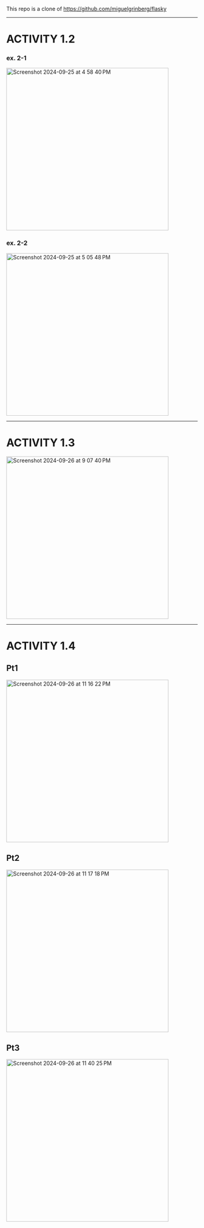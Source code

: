 This repo is a clone of https://github.com/miguelgrinberg/flasky

___

# ACTIVITY 1.2
### ex. 2-1
<img width="427" alt="Screenshot 2024-09-25 at 4 58 40 PM" src="https://github.com/user-attachments/assets/47b27269-6a2f-4f72-ab63-b03cf50e152a">

### ex. 2-2
<img width="427" alt="Screenshot 2024-09-25 at 5 05 48 PM" src="https://github.com/user-attachments/assets/a9f2f645-1729-4b28-aca4-a80e37820e24">


___

# ACTIVITY 1.3
<img width="427" alt="Screenshot 2024-09-26 at 9 07 40 PM" src="https://github.com/user-attachments/assets/760ebd57-f2ae-4e95-b7c5-78f04a98aeb3">

___

# ACTIVITY 1.4

## Pt1
<img width="427" alt="Screenshot 2024-09-26 at 11 16 22 PM" src="https://github.com/user-attachments/assets/6660817e-d2d6-4436-9d2d-97a683736a33">

## Pt2
<img width="427" alt="Screenshot 2024-09-26 at 11 17 18 PM" src="https://github.com/user-attachments/assets/1a96e437-4331-4930-b579-2b8d55952c94">

## Pt3
<img width="427" alt="Screenshot 2024-09-26 at 11 40 25 PM" src="https://github.com/user-attachments/assets/0355d27d-76aa-4da5-a0a2-76fe241ce15f">
